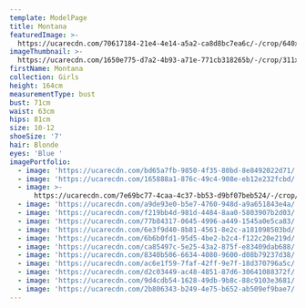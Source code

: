 ```yaml
---
template: ModelPage
title: Montana
featuredImage: >-
  https://ucarecdn.com/70617184-21e4-4e14-a5a2-ca8d8bc7ea6c/-/crop/640x327/0,21/-/preview/
imageThumbnail: >-
  https://ucarecdn.com/1650e775-d7a2-4b93-a71e-771cb318265b/-/crop/311x385/166,140/-/preview/
firstName: Montana
collection: Girls
height: 164cm
measurementType: bust
bust: 71cm
waist: 63cm
hips: 81cm
size: 10-12
shoeSize: '7'
hair: Blonde
eyes: 'Blue '
imagePortfolio:
  - image: 'https://ucarecdn.com/bd65a7fb-9850-4f35-80bd-8e8492022d71/'
  - image: 'https://ucarecdn.com/165888a1-876c-49c4-908e-eb12e232fcbd/'
  - image: >-
      https://ucarecdn.com/7e69bc77-4caa-4c37-bb53-d9bf07beb524/-/crop/620x848/0,82/-/preview/
  - image: 'https://ucarecdn.com/a9de93e0-b5e7-4760-948d-a9a651843e4a/'
  - image: 'https://ucarecdn.com/f219bb4d-981d-4484-8aa0-5803907b2d03/'
  - image: 'https://ucarecdn.com/77b84317-0645-4996-a449-1545a0e5ca83/'
  - image: 'https://ucarecdn.com/6e3f9d40-8b81-4561-8e2c-a181098503bd/'
  - image: 'https://ucarecdn.com/6b6b0fd1-95d5-4be2-b2c4-f122c20e219d/'
  - image: 'https://ucarecdn.com/ca85497c-5e25-43a2-875f-e83409dab688/'
  - image: 'https://ucarecdn.com/8340b506-6634-4080-9600-d08b79237d38/'
  - image: 'https://ucarecdn.com/ac6e1f59-7faf-42ff-9e7f-18d370796a5c/'
  - image: 'https://ucarecdn.com/d2c03449-ac48-4851-87d6-30641088372f/'
  - image: 'https://ucarecdn.com/9d4cdb54-1628-49db-9b8c-88c9103e3681/'
  - image: 'https://ucarecdn.com/2b806343-b249-4e75-b652-ab509ef9bae7/'
---
```


